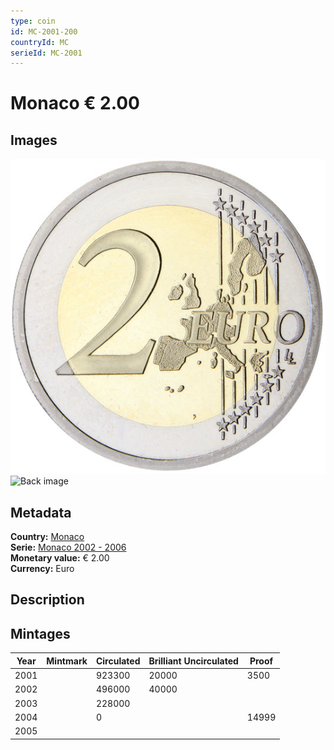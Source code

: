 ```yaml
---
type: coin
id: MC-2001-200
countryId: MC
serieId: MC-2001
---
```


# Monaco € 2.00

## Images

![Front image](../../../img/common-2002-200.png) ![Back image](img/monaco-2001-200.png)

## Metadata

**Country:** [Monaco](../index.md)\
**Serie:** [Monaco 2002 - 2006](index.md)\
**Monetary value:** € 2.00\
**Currency:** Euro

## Description


## Mintages

| Year | Mintmark | Circulated | Brilliant Uncirculated | Proof |
| ---- | -------- | ---------- | ---------------------- | ----- |
| 2001 |  | 923300| 20000 | 3500 |
| 2002 |  | 496000| 40000 |  |
| 2003 |  | 228000|  |  |
| 2004 |  | 0|  | 14999 |
| 2005 |  | |  |  |
